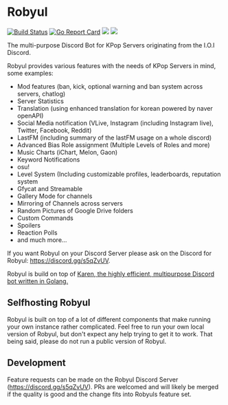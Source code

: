 # Robyul

[![Build Status](https://travis-ci.org/Seklfreak/Robyul2.svg?branch=master)](https://travis-ci.org/Seklfreak/Robyul2)
[![Go Report Card](https://goreportcard.com/badge/github.com/Seklfreak/Robyul2)](https://goreportcard.com/report/github.com/Seklfreak/Robyul2)
[<img src="https://img.shields.io/badge/Support-me!-orange.svg">](https://www.patreon.com/sekl)
[<img src="https://discordapp.com/api/guilds/286619174371852298/widget.png?style=shield">](https://discord.gg/s5qZvUV)

The multi-purpose Discord Bot for KPop Servers originating from the I.O.I Discord.

Robyul provides various features with the needs of KPop Servers in mind, some examples:
- Mod features (ban, kick, optional warning and ban system across servers, chatlog)
- Server Statistics
- Translation (using enhanced translation for korean powered by naver openAPI)
- Social Media notification (VLive, Instagram (including Instagram live), Twitter, Facebook, Reddit)
- LastFM (including summary of the lastFM usage on a whole discord)
- Advanced Bias Role assignment (Multiple Levels of Roles and more)
- Music Charts (iChart, Melon, Gaon)
- Keyword Notifications
- osu!
- Level System (Including customizable profiles, leaderboards, reputation system
- Gfycat and Streamable
- Gallery Mode for channels
- Mirroring of Channels across servers
- Random Pictures of Google Drive folders
- Custom Commands
- Spoilers
- Reaction Polls
- and much more...

If you want Robyul on your Discord Server please ask on the Discord for Robyul: https://discord.gg/s5qZvUV.

Robyul is build on top of [Karen, the highly efficient, multipurpose Discord bot written in Golang.](https://github.com/SubliminalHQ/karen)

## Selfhosting Robyul
Robyul is built on top of a lot of different components that make running your own instance rather complicated. Feel free to run your own local version of Robyul, but don't expect any help trying to get it to work. That being said, please do not run a public version of Robyul.

## Development
Feature requests can be made on the Robyul Discord Server (https://discord.gg/s5qZvUV). PRs are welcomed and will likely be merged if the quality is good and the change fits into Robyuls feature set.
